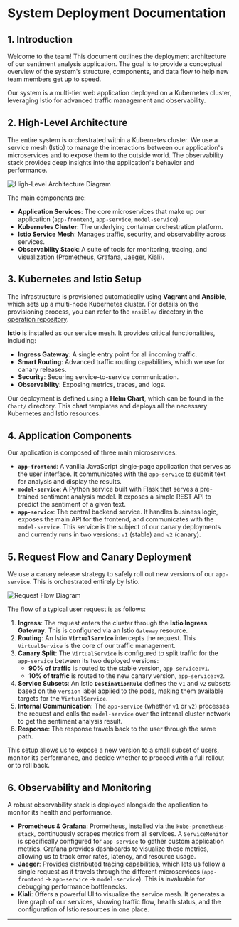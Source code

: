 # System Deployment Documentation

## 1. Introduction

Welcome to the team! This document outlines the deployment architecture of our sentiment analysis application. The goal is to provide a conceptual overview of the system's structure, components, and data flow to help new team members get up to speed.

Our system is a multi-tier web application deployed on a Kubernetes cluster, leveraging Istio for advanced traffic management and observability.

## 2. High-Level Architecture

The entire system is orchestrated within a Kubernetes cluster. We use a service mesh (Istio) to manage the interactions between our application's microservices and to expose them to the outside world. The observability stack provides deep insights into the application's behavior and performance.

![High-Level Architecture Diagram]() 

[//]: # (#todo: add image)

The main components are:
* **Application Services**: The core microservices that make up our application (`app-frontend`, `app-service`, `model-service`).
* **Kubernetes Cluster**: The underlying container orchestration platform.
* **Istio Service Mesh**: Manages traffic, security, and observability across services.
* **Observability Stack**: A suite of tools for monitoring, tracing, and visualization (Prometheus, Grafana, Jaeger, Kiali).

## 3. Kubernetes and Istio Setup

The infrastructure is provisioned automatically using **Vagrant** and **Ansible**, which sets up a multi-node Kubernetes cluster. For details on the provisioning process, you can refer to the `ansible/` directory in the [operation repository](https://github.com/remla2025-team16/operation).

**Istio** is installed as our service mesh. It provides critical functionalities, including:
* **Ingress Gateway**: A single entry point for all incoming traffic.
* **Smart Routing**: Advanced traffic routing capabilities, which we use for canary releases.
* **Security**: Securing service-to-service communication.
* **Observability**: Exposing metrics, traces, and logs.

Our deployment is defined using a **Helm Chart**, which can be found in the `Chart/` directory. This chart templates and deploys all the necessary Kubernetes and Istio resources.

## 4. Application Components

Our application is composed of three main microservices:

* **`app-frontend`**: A vanilla JavaScript single-page application that serves as the user interface. It communicates with the `app-service` to submit text for analysis and display the results.
* **`model-service`**: A Python service built with Flask that serves a pre-trained sentiment analysis model. It exposes a simple REST API to predict the sentiment of a given text.
* **`app-service`**: The central backend service. It handles business logic, exposes the main API for the frontend, and communicates with the `model-service`. This service is the subject of our canary deployments and currently runs in two versions: `v1` (stable) and `v2` (canary).

## 5. Request Flow and Canary Deployment

We use a canary release strategy to safely roll out new versions of our `app-service`. This is orchestrated entirely by Istio.

![Request Flow Diagram]() 

[//]: # (#todo: add image)

The flow of a typical user request is as follows:

1.  **Ingress**: The request enters the cluster through the **Istio Ingress Gateway**. This is configured via an Istio `Gateway` resource.
2.  **Routing**: An Istio **`VirtualService`** intercepts the request. This `VirtualService` is the core of our traffic management.
3.  **Canary Split**: The `VirtualService` is configured to split traffic for the `app-service` between its two deployed versions:
    * **90% of traffic** is routed to the stable version, `app-service:v1`.
    * **10% of traffic** is routed to the new canary version, `app-service:v2`.
4.  **Service Subsets**: An Istio **`DestinationRule`** defines the `v1` and `v2` subsets based on the `version` label applied to the pods, making them available targets for the `VirtualService`.
5.  **Internal Communication**: The `app-service` (whether `v1` or `v2`) processes the request and calls the `model-service` over the internal cluster network to get the sentiment analysis result.
6.  **Response**: The response travels back to the user through the same path.

This setup allows us to expose a new version to a small subset of users, monitor its performance, and decide whether to proceed with a full rollout or to roll back.

## 6. Observability and Monitoring

A robust observability stack is deployed alongside the application to monitor its health and performance.

* **Prometheus & Grafana**: Prometheus, installed via the `kube-prometheus-stack`, continuously scrapes metrics from all services. A `ServiceMonitor` is specifically configured for `app-service` to gather custom application metrics. Grafana provides dashboards to visualize these metrics, allowing us to track error rates, latency, and resource usage.
* **Jaeger**: Provides distributed tracing capabilities, which lets us follow a single request as it travels through the different microservices (`app-frontend` -> `app-service` -> `model-service`). This is invaluable for debugging performance bottlenecks.
* **Kiali**: Offers a powerful UI to visualize the service mesh. It generates a live graph of our services, showing traffic flow, health status, and the configuration of Istio resources in one place.

---